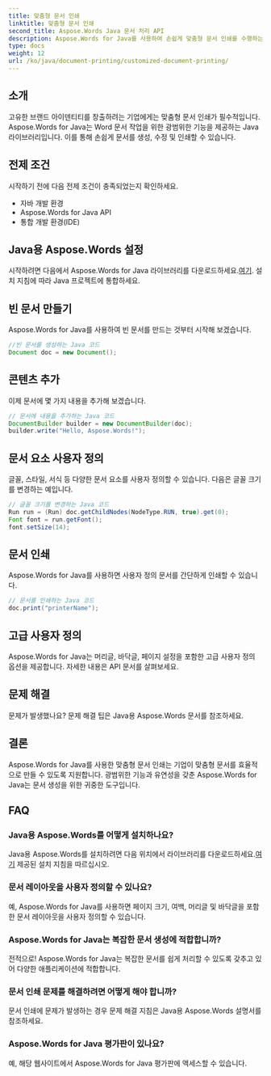 ```yaml
---
title: 맞춤형 문서 인쇄
linktitle: 맞춤형 문서 인쇄
second_title: Aspose.Words Java 문서 처리 API
description: Aspose.Words for Java를 사용하여 손쉽게 맞춤형 문서 인쇄를 수행하는 방법을 알아보세요. 이 단계별 가이드에서는 설정부터 고급 사용자 정의까지 모든 것을 다룹니다.
type: docs
weight: 12
url: /ko/java/document-printing/customized-document-printing/
---
```


## 소개

고유한 브랜드 아이덴티티를 창출하려는 기업에게는 맞춤형 문서 인쇄가 필수적입니다. Aspose.Words for Java는 Word 문서 작업을 위한 광범위한 기능을 제공하는 Java 라이브러리입니다. 이를 통해 손쉽게 문서를 생성, 수정 및 인쇄할 수 있습니다.

## 전제 조건

시작하기 전에 다음 전제 조건이 충족되었는지 확인하세요.

- 자바 개발 환경
- Aspose.Words for Java API
- 통합 개발 환경(IDE)

## Java용 Aspose.Words 설정

 시작하려면 다음에서 Aspose.Words for Java 라이브러리를 다운로드하세요.[여기](https://releases.aspose.com/words/java/). 설치 지침에 따라 Java 프로젝트에 통합하세요.

## 빈 문서 만들기

Aspose.Words for Java를 사용하여 빈 문서를 만드는 것부터 시작해 보겠습니다.

```java
//빈 문서를 생성하는 Java 코드
Document doc = new Document();
```

## 콘텐츠 추가

이제 문서에 몇 가지 내용을 추가해 보겠습니다.

```java
// 문서에 내용을 추가하는 Java 코드
DocumentBuilder builder = new DocumentBuilder(doc);
builder.write("Hello, Aspose.Words!");
```

## 문서 요소 사용자 정의

글꼴, 스타일, 서식 등 다양한 문서 요소를 사용자 정의할 수 있습니다. 다음은 글꼴 크기를 변경하는 예입니다.

```java
// 글꼴 크기를 변경하는 Java 코드
Run run = (Run) doc.getChildNodes(NodeType.RUN, true).get(0);
Font font = run.getFont();
font.setSize(14);
```

## 문서 인쇄

Aspose.Words for Java를 사용하면 사용자 정의 문서를 간단하게 인쇄할 수 있습니다.

```java
// 문서를 인쇄하는 Java 코드
doc.print("printerName");
```

## 고급 사용자 정의

Aspose.Words for Java는 머리글, 바닥글, 페이지 설정을 포함한 고급 사용자 정의 옵션을 제공합니다. 자세한 내용은 API 문서를 살펴보세요.

## 문제 해결

문제가 발생했나요? 문제 해결 팁은 Java용 Aspose.Words 문서를 참조하세요.

## 결론

Aspose.Words for Java를 사용한 맞춤형 문서 인쇄는 기업이 맞춤형 문서를 효율적으로 만들 수 있도록 지원합니다. 광범위한 기능과 유연성을 갖춘 Aspose.Words for Java는 문서 생성을 위한 귀중한 도구입니다.

## FAQ

### Java용 Aspose.Words를 어떻게 설치하나요?

 Java용 Aspose.Words를 설치하려면 다음 위치에서 라이브러리를 다운로드하세요.[여기](https://releases.aspose.com/words/java/) 제공된 설치 지침을 따르십시오.

### 문서 레이아웃을 사용자 정의할 수 있나요?

예, Aspose.Words for Java를 사용하면 페이지 크기, 여백, 머리글 및 바닥글을 포함한 문서 레이아웃을 사용자 정의할 수 있습니다.

### Aspose.Words for Java는 복잡한 문서 생성에 적합합니까?

전적으로! Aspose.Words for Java는 복잡한 문서를 쉽게 처리할 수 있도록 갖추고 있어 다양한 애플리케이션에 적합합니다.

### 문서 인쇄 문제를 해결하려면 어떻게 해야 합니까?

문서 인쇄에 문제가 발생하는 경우 문제 해결 지침은 Java용 Aspose.Words 설명서를 참조하세요.

### Aspose.Words for Java 평가판이 있나요?

예, 해당 웹사이트에서 Aspose.Words for Java 평가판에 액세스할 수 있습니다.